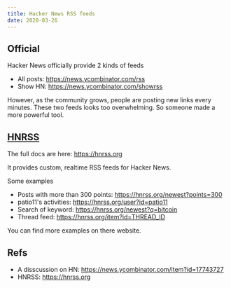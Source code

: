 ```yaml
---
title: Hacker News RSS feeds
date: 2020-03-26
---
```


## Official

Hacker News officially provide 2 kinds of feeds

- All posts: https://news.ycombinator.com/rss
- Show HN: https://news.ycombinator.com/showrss

However, as the community grows, people are posting new links every minutes. These two feeds looks too overwhelming. So someone made a more powerful tool.

## [HNRSS](https://hnrss.org)

The full docs are here: https://hnrss.org

It provides custom, realtime RSS feeds for Hacker News.

Some examples

- Posts with more than 300 points: https://hnrss.org/newest?points=300
- patio11's activities: https://hnrss.org/user?id=patio11
- Search of keyword: https://hnrss.org/newest?q=bitcoin
- Thread feed: https://hnrss.org/item?id=THREAD_ID

You can find more examples on there website.

## Refs

- A disscussion on HN: https://news.ycombinator.com/item?id=17743727
- HNRSS: https://hnrss.org